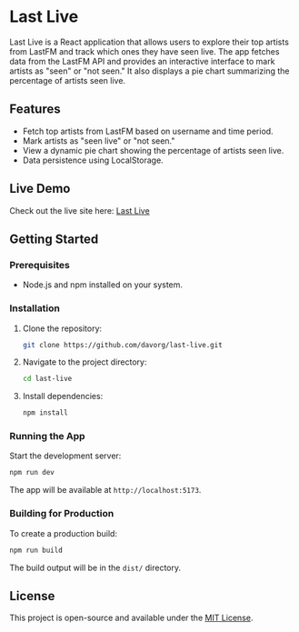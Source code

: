 # Last Live

Last Live is a React application that allows users to explore their top artists
from LastFM and track which ones they have seen live. The app fetches data from
the LastFM API and provides an interactive interface to mark artists as "seen"
or "not seen." It also displays a pie chart summarizing the percentage of
artists seen live.

## Features

- Fetch top artists from LastFM based on username and time period.
- Mark artists as "seen live" or "not seen."
- View a dynamic pie chart showing the percentage of artists seen live.
- Data persistence using LocalStorage.

## Live Demo

Check out the live site here: [Last Live](https://davorg.dev/last-live/)

## Getting Started

### Prerequisites

- Node.js and npm installed on your system.

### Installation

1. Clone the repository:
   ```bash
   git clone https://github.com/davorg/last-live.git
   ```
2. Navigate to the project directory:
   ```bash
   cd last-live
   ```
3. Install dependencies:
   ```bash
   npm install
   ```

### Running the App

Start the development server:
```bash
npm run dev
```

The app will be available at `http://localhost:5173`.

### Building for Production

To create a production build:
```bash
npm run build
```

The build output will be in the `dist/` directory.

## License

This project is open-source and available under the [MIT License](LICENSE).
